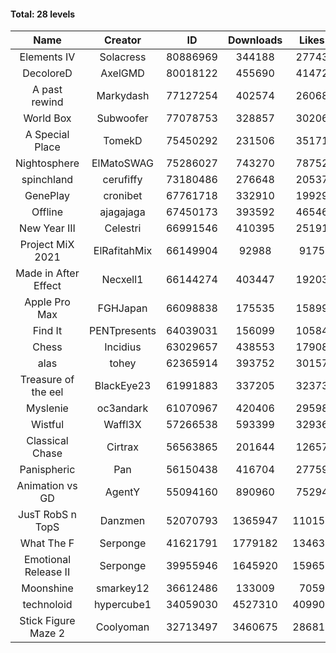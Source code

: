 #### Total: 28 levels

| Name | Creator | ID | Downloads | Likes |
|:---:|:---:|:---:|:---:|:---:|
| Elements IV | Solacress | 80886969 | 344188 | 27743
| DecoloreD | AxelGMD | 80018122 | 455690 | 41472
| A past rewind | Markydash | 77127254 | 402574 | 26068
| World Box | Subwoofer | 77078753 | 328857 | 30206
| A Special Place | TomekD | 75450292 | 231506 | 35171
| Nightosphere | ElMatoSWAG | 75286027 | 743270 | 78752
| spinchland | cerufiffy | 73180486 | 276648 | 20537
| GenePlay | cronibet | 67761718 | 332910 | 19929
| Offline | ajagajaga | 67450173 | 393592 | 46546
| New Year III | Celestri | 66991546 | 410395 | 25191
| Project MiX 2021 | ElRafitahMix | 66149904 | 92988 | 9175
| Made in After Effect | Necxell1 | 66144274 | 403447 | 19203
| Apple Pro Max | FGHJapan | 66098838 | 175535 | 15899
| Find It | PENTpresents | 64039031 | 156099 | 10584
| Chess | Incidius | 63029657 | 438553 | 17908
| alas | tohey | 62365914 | 393752 | 30157
| Treasure of the eel | BlackEye23 | 61991883 | 337205 | 32373
| Myslenie | oc3andark | 61070967 | 420406 | 29598
| Wistful | Waffl3X | 57266538 | 593399 | 32936
| Classical Chase | Cirtrax | 56563865 | 201644 | 12657
| Panispheric | Pan | 56150438 | 416704 | 27759
| Animation vs GD | AgentY | 55094160 | 890960 | 75294
| JusT RobS n TopS | Danzmen | 52070793 | 1365947 | 110154
| What The F | Serponge | 41621791 | 1779182 | 134630
| Emotional Release II | Serponge | 39955946 | 1645920 | 159650
| Moonshine | smarkey12 | 36612486 | 133009 | 7059
| technoloid | hypercube1 | 34059030 | 4527310 | 409905
| Stick Figure Maze 2 | Coolyoman | 32713497 | 3460675 | 286811

